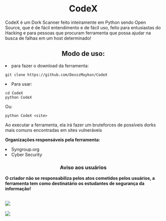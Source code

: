 <h1 text align='center'>CodeX</h1>

</hr>
<p>
  CodeX é um Dork Scanner feito inteiramente em Python sendo Open Source, que é de fácil entendimento e de fácil uso, feito para entusiastas do Hacking e para pessoas que procuram ferramenta que possa ajudar na busca de falhas em um host determinado!
</p>
<h2 text align='center'>Modo de uso:</h2>

<li> para fazer o download da ferramenta:

    git clone https://github.com/DevzzMaykon/CodeX

<li> Para usar:

    cd CodeX
    python CodeX
Ou:

    python CodeX <site>

<p>Ao executar a ferramenta, ela irá fazer um bruteforces de possíveis dorks mais comuns encontradas em sites vulneráveis</p>

<b>Organizações responsáveis pela ferramenta:</b>
<li> Syngroup.org
<li> Cyber Security

<h3 text align='center'>Aviso aos usuários</h3>
<b>O criador não se responsabiliza pelos atos cometidos pelos usuários, a ferramenta tem como destinatário os estudantes de segurança da informação!</b></br></br>

<img src='https://c.tenor.com/_7r8RXryt3QAAAAM/python-powered.gif'></br></br>
<img src='https://img.shields.io/badge/CodeX-Dork%20Scanner%20-brightgreen'>
